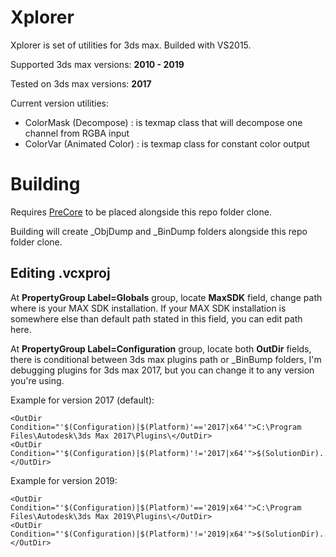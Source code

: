 # Xplorer
Xplorer is set of utilities for 3ds max.
Builded with VS2015.

Supported 3ds max versions: **2010 - 2019**

Tested on 3ds max versions: **2017**

Current version utilities:

- ColorMask (Decompose) : is texmap class that will decompose one channel from RGBA input
- ColorVar (Animated Color) : is texmap class for constant color output

# Building
Requires [PreCore](https://github.com/PredatorCZ/PreCore) to be placed alongside this repo folder clone.

Building will create _ObjDump and _BinDump folders alongside this repo folder clone.

## Editing .vcxproj
At **PropertyGroup Label=Globals** group, locate **MaxSDK** field, change path where is your MAX SDK installation.
If your MAX SDK installation is somewhere else than default path stated in this field, you can edit path here.

At **PropertyGroup Label=Configuration** group, locate both **OutDir** fields, there is conditional between 3ds max plugins path or _BinBump folders, I'm debugging plugins for 3ds max 2017, but you can change it to any version you're using.

Example for version 2017 (default):

```
<OutDir Condition="'$(Configuration)|$(Platform)'=='2017|x64'">C:\Program Files\Autodesk\3ds Max 2017\Plugins\</OutDir>
<OutDir Condition="'$(Configuration)|$(Platform)'!='2017|x64'">$(SolutionDir)..\_BinDump\$(SolutionName)_$(Platform)_$(Configuration)\</OutDir>
```

Example for version 2019:


```
<OutDir Condition="'$(Configuration)|$(Platform)'=='2019|x64'">C:\Program Files\Autodesk\3ds Max 2019\Plugins\</OutDir>
<OutDir Condition="'$(Configuration)|$(Platform)'!='2019|x64'">$(SolutionDir)..\_BinDump\$(SolutionName)_$(Platform)_$(Configuration)\</OutDir>
```


